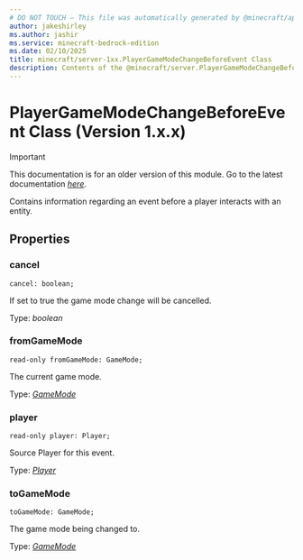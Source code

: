 ```yaml
---
# DO NOT TOUCH — This file was automatically generated by @minecraft/api-docs-generator, to report problems file an issue at https://github.com/Mojang/minecraft-scripting-libraries
author: jakeshirley
ms.author: jashir
ms.service: minecraft-bedrock-edition
ms.date: 02/10/2025
title: minecraft/server-1xx.PlayerGameModeChangeBeforeEvent Class
description: Contents of the @minecraft/server.PlayerGameModeChangeBeforeEvent class (Version 1.x.x).
---
```

# PlayerGameModeChangeBeforeEvent Class (Version 1.x.x)

> [!IMPORTANT]
> This documentation is for an older version of this module. Go to the latest documentation [*here*](../../../scriptapi/minecraft/server/PlayerGameModeChangeBeforeEvent.md).

Contains information regarding an event before a player interacts with an entity.

## Properties

### **cancel**
`cancel: boolean;`

If set to true the game mode change will be cancelled.

Type: *boolean*

### **fromGameMode**
`read-only fromGameMode: GameMode;`

The current game mode.

Type: [*GameMode*](GameMode.md)

### **player**
`read-only player: Player;`

Source Player for this event.

Type: [*Player*](Player.md)

### **toGameMode**
`toGameMode: GameMode;`

The game mode being changed to.

Type: [*GameMode*](GameMode.md)
